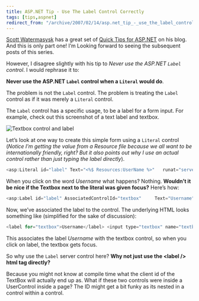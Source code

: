 ```yaml
---
title: ASP.NET Tip - Use The Label Control Correctly
tags: [tips,aspnet]
redirect_from: "/archive/2007/02/14/asp.net_tip_-_use_the_label_control_correctly.aspx/"
---
```


[Scott Watermasysk](http://scottwater.com/ "Scott Watermasysk") has a
great set of [Quick Tips for
ASP.NET](http://feeds.scottwater.com/~r/scottwater/~3/91219373/ "Quick Tips For ASP.NET Part 1")
on his blog. And this is only part one! I’m Looking forward to seeing
the subsequent posts of this series.

However, I disagree slightly with his tip to *Never use the ASP.NET
`Label` control*. I would rephrase it to:

**Never use the ASP.NET `Label` control when a `Literal` would do**.

The problem is not the `Label` control. The problem is treating the
`Label` control as if it was merely a `Literal` control.

The `Label` control has a specific usage, to be a label for a form
input. For example, check out this screenshot of a text label and
textbox.

![Textbox control and
label](https://haacked.com/images/haacked_com/WindowsLiveWriter/UseTheLabelControlCorrectly_B044/TextBoxAndLabel_thumb2.png)

Let’s look at one way to create this simple form using a `Literal`
control (*Notice I’m getting the value from a Resource file because we
all want to be internationally friendly, right? But it also points out
why I use an actual control rather than just typing the label
directly*).

```csharp
<asp:Literal id="label" Text="<%$ Resources:UserName %>"   runat="server" /> <asp:TextBox id="textbox" runat="server"/>
```

When you click on the word *Username* what happens? Nothing. **Wouldn’t
it be nice if the Textbox next to the literal was given focus?** Here’s
how:

```csharp
<asp:Label id="label" AssociatedControlId="textbox"     Text="Username" runat="server" /> <asp:TextBox id="textbox" runat="server" />
```

Now, we’ve associated the label to the control. The underlying HTML
looks something like (simplified for the sake of discussion):

```csharp
<label for="textbox">Username</label> <input type="textbox" name="textbox" value="" />
```

This associates the label *Username* with the textbox control, so when
you click on label, the textbox gets focus.

So why use the `Label` server control here? **Why not just use the
\<label /\> html tag directly?**

Because you might not know at compile time what the client id of the
TextBox will actually end up as. What if these two controls were inside
a UserControl inside a page? The ID might get a bit funky as its nested
in a control within a control.

